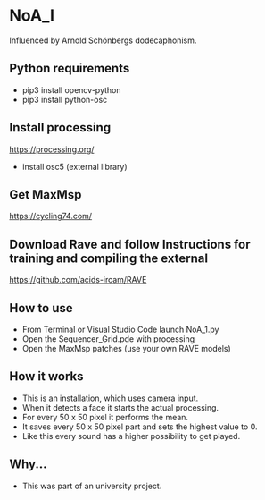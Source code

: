 # NoA_I
Influenced by Arnold Schönbergs dodecaphonism.
 ## Python requirements 
 - pip3 install opencv-python
 - pip3 install python-osc
 ## Install processing
 https://processing.org/
 - install osc5 (external library)
 ## Get MaxMsp
 https://cycling74.com/
 ## Download Rave and follow Instructions for training and compiling the external
 https://github.com/acids-ircam/RAVE
 ## How to use
 - From Terminal or Visual Studio Code launch NoA_1.py
 - Open the Sequencer_Grid.pde with processing
 - Open the MaxMsp patches (use your own RAVE models) 
 ## How it works
 - This is an installation, which uses camera input. 
 - When it detects a face it starts the actual processing.
 - For every 50 x 50 pixel it performs the mean.
 - It saves every 50 x 50 pixel part and sets the highest value to 0.
 - Like this every sound has a higher possibility to get played.
 ## Why...
 - This was part of an university project.
 

